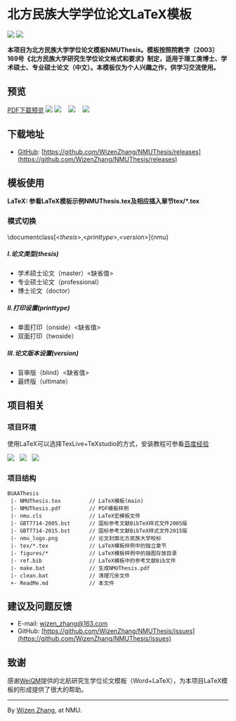 # 北方民族大学学位论文LaTeX模板
[![](https://img.shields.io/badge/version-v4.0-brightgreen.svg)](https://github.com/WizenZhang/NMUThesis/releases)   ![](https://img.shields.io/badge/license-MIT-blue.svg)

**本项目为北方民族大学学位论文模板NMUThesis。模板按照院教字〔2003〕169号《北方民族大学研究生学位论文格式和要求》制定，适用于理工类博士、学术硕士、专业硕士论文（中文）。本模板仅为个人兴趣之作，供学习交流使用。**


## 预览

[PDF下载预览](https://raw.githubusercontent.com/WizenZhang/NMUThesis/master/NMUThesis.pdf)
![](http://m.qpic.cn/psb?/V10qpMXt1Bkto2/r3VADoyZF.Y*LLn4f8xYGMNQk0LRsl4taVki*ySN9Ko!/b/dDYBAAAAAAAA&bo=1ghABrAJ2gYDCdE!&rf=viewer_4)
![](http://m.qpic.cn/psb?/V10qpMXt1Bkto2/KjoME8twxxdwIPu2nSE3lk3vkMr5mhpYMtOeNNa31YE!/b/dDUBAAAAAAAA&bo=1ghABrAJ2gYDCdE!&rf=viewer_4)   
![](http://m.qpic.cn/psb?/V10qpMXt1Bkto2/5XBYm1bCOmmBadyvfQiDuJIE2zCyQbCiaK8GJ2etsdA!/b/dC8BAAAAAAAA&bo=1ghABrAJ2gYDSZE!&rf=viewer_4)   
![](http://m.qpic.cn/psb?/V10qpMXt1Bkto2/WPEL5shQpMn0U3b8er7WayXA6QpZzIoxhvycmiO2tgw!/b/dDYBAAAAAAAA&bo=1ghABrAJ2gYDWYE!&rf=viewer_4)   

## 下载地址

+ [GitHub](https://github.com/WizenZhang/NMUThesis): [https://github.com/WizenZhang/NMUThesis/releases](https://github.com/WizenZhang/NMUThesis/releases)

## 模板使用

**LaTeX: 参看LaTeX模板示例NMUThesis.tex及相应插入章节tex/*.tex**

### 模式切换

\documentclass[<*thesis*>,<*printtype*>,<*version*>]{nmu}

##### I.论文类型(thesis)
+ 学术硕士论文（master）<缺省值>
+ 专业硕士论文（professional）
+ 博士论文（doctor）

##### II.打印设置(printtype)

+ 单面打印（onside）<缺省值>
+ 双面打印（twoside）

##### III.论文版本设置(version)
+ 盲审版（blind）<缺省值>
+ 最终版（ultimate）

## 项目相关

### 项目环境

使用LaTeX可以选择TexLive+TeXstudio的方式，安装教程可参看[百度经验](https://jingyan.baidu.com/article/b2c186c83c9b40c46ff6ff4f.html)

![](https://img.shields.io/badge/Windows%207-64bit-blue.svg)   ![](https://img.shields.io/badge/TeXstudio-2.12.8-orange.svg)   ![](https://img.shields.io/badge/Texlive2017-20170524-ff69b4.svg)

### 项目结构

```
BUAAThesis
 |- NMUThesis.tex         // LaTeX模板(main)
 |- NMUThesis.pdf         // PDF模板样例
 |- nmu.cls               // LaTeX宏模板文件
 |- GBT7714-2005.bst      // 国标参考文献BibTeX样式文件2005版
 |- GBT7714-2015.bst      // 国标参考文献BibTeX样式文件2015版
 |- nmu_logo.png          // 论文封面北方民族大学校标
 |- tex/*.tex             // LaTeX模板样例中的独立章节
 |- figures/*             // LaTeX模板样例中的插图存放目录
 |- ref.bib               // LaTeX模板中的参考文献Bib文件
 |- make.bat              // 生成NMUThesis.pdf
 |- clean.bat             // 清理冗余文件
 +- ReadMe.md             // 本文件
```
## 建议及问题反馈

+ E-mail: [wizen_zhang@163.com](wizen_zhang@163.com)
+ GitHub: [https://github.com/WizenZhang/NMUThesis/issues](https://github.com/WizenZhang/NMUThesis/issues)

## 致谢

感谢[WeiQM](https://github.com/CheckBoxStudio/BUAAThesis)提供的北航研究生学位论文模板（Word+LaTeX），为本项目LaTeX模板的形成提供了很大的帮助。

***

By [Wizen Zhang](https://wizenzhang.github.io/), at NMU.